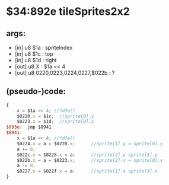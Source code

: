 ﻿
# $34:892e tileSprites2x2

<summary></summary>

## args:
+ [in] u8 $1a : spriteIndex
+ [in] u8 $1c : top
+ [in] u8 $1d : right
+ [out] u8 X : $1a << 4
+ [out] u8 $0220,$0223,$0224,$0227,$022b : ?
## (pseudo-)code:
```js
{
	x = $1a << 4; //fd3e()
	$0220.x = $1c;	//sprite[0].y
	$0223.x = $1d;	//sprite[0].x
$893e:	jmp $8941
$8941:
	x = $1a << 4; //fd3e()
	$0224.x = a = $0220.x;		//sprite[1].y = sprite[0].y
	a += 8;				
	$022c.x = $0228.x = a;		//sprite[2].y sprite[3].y
	$022b.x = a = $0223.x;		//sprite[2].x = sprite[0].x
	a -= 8;	
	$0227.x = $022f.x = a;		//sprite[1].x sprite[3].x
}
```




